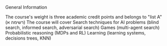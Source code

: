 General Information

The course's weight is three academic credit points and belongs to "list A" (רשימה א)
The course will cover
Search techniques for AI problems (blind search, informed search, adversarial search)
Games (multi-agent search)
Probabilistic reasoning (MDPs and RL)
Learning (learning systems, decisions trees, KNN)
